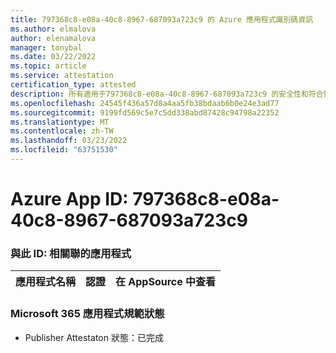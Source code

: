 ```yaml
---
title: 797368c8-e08a-40c8-8967-687093a723c9 的 Azure 應用程式識別碼資訊
ms.author: elmalova
author: elenamalova
manager: tonybal
ms.date: 03/22/2022
ms.topic: article
ms.service: attestation
certification_type: attested
description: 所有適用于797368c8-e08a-40c8-8967-687093a723c9 的安全性和符合性資訊資訊。
ms.openlocfilehash: 24545f436a57d8a4aa5fb38bdaab6b0e24e3ad77
ms.sourcegitcommit: 9199fd569c5e7c5dd338abd87428c94798a22352
ms.translationtype: MT
ms.contentlocale: zh-TW
ms.lasthandoff: 03/23/2022
ms.locfileid: "63751530"
---
```

# <a name="azure-app-id-797368c8-e08a-40c8-8967-687093a723c9"></a>Azure App ID: 797368c8-e08a-40c8-8967-687093a723c9


### <a name="apps-associated-with-this-id"></a>與此 ID: 相關聯的應用程式
| **應用程式名稱** | **認證** | **在 AppSource 中查看** |
|--------------|---------------|-----------------------|

### <a name="microsoft-365-app-compliance-status"></a>Microsoft 365 應用程式規範狀態
- Publisher Attestaton 狀態：已完成
